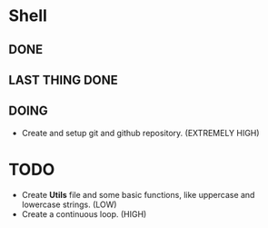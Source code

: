 # Shell

## DONE



## LAST THING DONE



## DOING

- Create and setup git and github repository. (EXTREMELY HIGH)

# TODO

- Create **Utils** file and some basic functions, like uppercase and lowercase strings. (LOW)
- Create a continuous loop. (HIGH)
